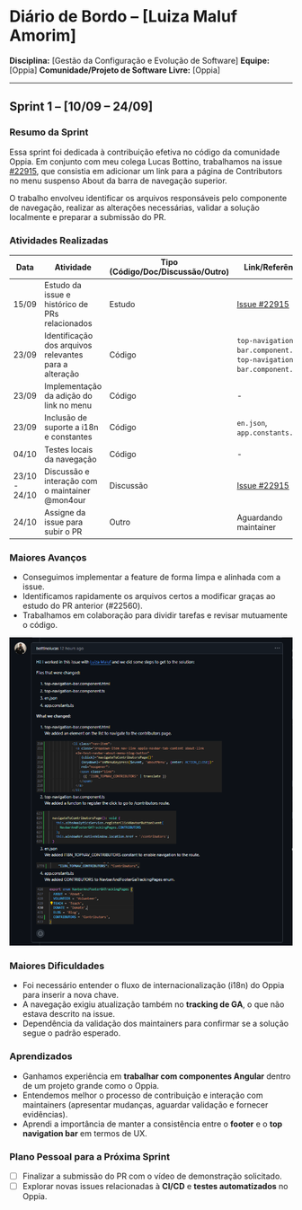 # Diário de Bordo – \[Luiza Maluf Amorim]

**Disciplina:** \[Gestão da Configuração e Evolução de Software]
**Equipe:** \[Oppia]
**Comunidade/Projeto de Software Livre:** \[Oppia]

---

## Sprint 1 – \[10/09 – 24/09]

### Resumo da Sprint

Essa sprint foi dedicada à contribuição efetiva no código da comunidade Oppia. Em conjunto com meu colega Lucas Bottino, trabalhamos na issue [#22915](https://github.com/oppia/oppia/issues/22915), que consistia em adicionar um link para a página de Contributors no menu suspenso About da barra de navegação superior.

O trabalho envolveu identificar os arquivos responsáveis pelo componente de navegação, realizar as alterações necessárias, validar a solução localmente e preparar a submissão do PR.

### Atividades Realizadas

| Data           | Atividade                                  | Tipo (Código/Doc/Discussão/Outro) | Link/Referência | Status        |
| -------------- | ------------------------------------------ | --------------------------------- | --------------- | ------------- |
| 15/09          | Estudo da issue e histórico de PRs relacionados | Estudo | [Issue #22915](https://github.com/oppia/oppia/issues/22915) | Concluído     |
| 23/09          | Identificação dos arquivos relevantes para a alteração | Código | `top-navigation-bar.component.html`, `top-navigation-bar.component.ts` | Concluído     |
| 23/09          | Implementação da adição do link no menu    | Código | - | Concluído     |
| 23/09          | Inclusão de suporte a i18n e constantes    | Código | `en.json`, `app.constants.ts` | Concluído     |
| 04/10          | Testes locais da navegação                 | Código | - | Incompleto    |
| 23/10 - 24/10  | Discussão e interação com o maintainer @mon4our | Discussão | [Issue #22915](https://github.com/oppia/oppia/issues/22915) | Em andamento  |
| 24/10          | Assigne da issue para subir o PR           | Outro | Aguardando maintainer | Pendente      |


### Maiores Avanços


* Conseguimos implementar a feature de forma limpa e alinhada com a issue.  
* Identificamos rapidamente os arquivos certos a modificar graças ao estudo do PR anterior (#22560).  
* Trabalhamos em colaboração para dividir tarefas e revisar mutuamente o código.  

![#22915](./assets/issue_22915.png)


### Maiores Dificuldades

* Foi necessário entender o fluxo de internacionalização (i18n) do Oppia para inserir a nova chave.  
* A navegação exigiu atualização também no **tracking de GA**, o que não estava descrito na issue.  
* Dependência da validação dos maintainers para confirmar se a solução segue o padrão esperado.  



### Aprendizados

* Ganhamos experiência em **trabalhar com componentes Angular** dentro de um projeto grande como o Oppia.  
* Entendemos melhor o processo de contribuição e interação com maintainers (apresentar mudanças, aguardar validação e fornecer evidências).  
* Aprendi a importância de manter a consistência entre o **footer** e o **top navigation bar** em termos de UX.  


### Plano Pessoal para a Próxima Sprint


* [ ] Finalizar a submissão do PR com o vídeo de demonstração solicitado.  
* [ ] Explorar novas issues relacionadas à **CI/CD** e **testes automatizados** no Oppia.   